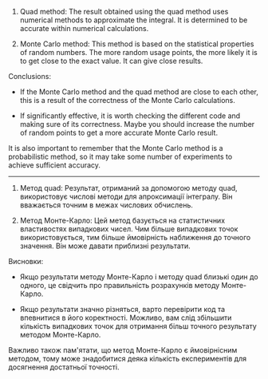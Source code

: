 1. Quad method: The result obtained using the quad method uses numerical methods to approximate the integral. It is determined to be accurate within numerical calculations.

2. Monte Carlo method: This method is based on the statistical properties of random numbers. The more random usage points, the more likely it is to get close to the exact value. It can give close results.

Conclusions:

* If the Monte Carlo method and the quad method are close to each other, this is a result of the correctness of the Monte Carlo calculations.

* If significantly effective, it is worth checking the different code and making sure of its correctness. Maybe you should increase the number of random points to get a more accurate Monte Carlo result.

It is also important to remember that the Monte Carlo method is a probabilistic method, so it may take some number of experiments to achieve sufficient accuracy.

---------------------------------------------------------------------------

1. Метод quad: Результат, отриманий за допомогою методу quad, використовує числові методи для апроксимації інтегралу. Він вважається точним в межах числових обчислень.

2. Метод Монте-Карло: Цей метод базується на статистичних властивостях випадкових чисел. Чим більше випадкових точок використовується, тим більше ймовірність наближення до точного значення. Він може давати приблизні результати.

Висновки:

* Якщо результати методу Монте-Карло і методу quad близькі один до одного, це свідчить про правильність розрахунків методу Монте-Карло.

* Якщо результати значно різняться, варто перевірити код та впевнитися в його коректності. Можливо, вам слід збільшити кількість випадкових точок для отримання більш точного результату методом Монте-Карло.

Важливо також пам'ятати, що метод Монте-Карло є ймовірнісним методом, тому може знадобитися деяка кількість експериментів для досягнення достатньої точності.